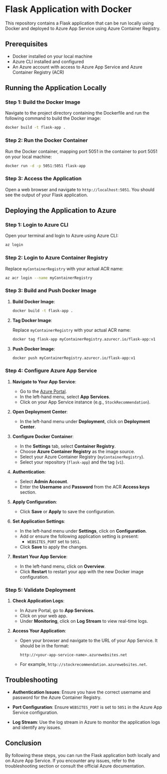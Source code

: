
# Flask Application with Docker

This repository contains a Flask application that can be run locally using Docker and deployed to Azure App Service using Azure Container Registry.

## Prerequisites

- Docker installed on your local machine
- Azure CLI installed and configured
- An Azure account with access to Azure App Service and Azure Container Registry (ACR)

## Running the Application Locally

### Step 1: Build the Docker Image

Navigate to the project directory containing the Dockerfile and run the following command to build the Docker image:

```sh
docker build -t flask-app .
```

### Step 2: Run the Docker Container

Run the Docker container, mapping port 5051 in the container to port 5051 on your local machine:

```sh
docker run -d -p 5051:5051 flask-app
```

### Step 3: Access the Application

Open a web browser and navigate to `http://localhost:5051`. You should see the output of your Flask application.

## Deploying the Application to Azure

### Step 1: Login to Azure CLI

Open your terminal and login to Azure using Azure CLI:

```sh
az login
```

### Step 2: Login to Azure Container Registry

Replace `myContainerRegistry` with your actual ACR name:

```sh
az acr login --name myContainerRegistry
```

### Step 3: Build and Push Docker Image

1. **Build Docker Image**:

   ```sh
   docker build -t flask-app .
   ```

2. **Tag Docker Image**:

   Replace `myContainerRegistry` with your actual ACR name:

   ```sh
   docker tag flask-app myContainerRegistry.azurecr.io/flask-app:v1
   ```

3. **Push Docker Image**:

   ```sh
   docker push myContainerRegistry.azurecr.io/flask-app:v1
   ```

### Step 4: Configure Azure App Service

1. **Navigate to Your App Service**:
   - Go to the [Azure Portal](https://portal.azure.com/).
   - In the left-hand menu, select **App Services**.
   - Click on your App Service instance (e.g., `StockRecommendation`).

2. **Open Deployment Center**:
   - In the left-hand menu under **Deployment**, click on **Deployment Center**.

3. **Configure Docker Container**:
   - In the **Settings** tab, select **Container Registry**.
   - Choose **Azure Container Registry** as the image source.
   - Select your Azure Container Registry (`myContainerRegistry`).
   - Select your repository (`flask-app`) and the tag (`v1`).

4. **Authentication**:
   - Select **Admin Account**.
   - Enter the **Username** and **Password** from the ACR **Access keys** section.

5. **Apply Configuration**:
   - Click **Save** or **Apply** to save the configuration.

6. **Set Application Settings**:
   - In the left-hand menu under **Settings**, click on **Configuration**.
   - Add or ensure the following application setting is present:
     - `WEBSITES_PORT` set to `5051`.
   - Click **Save** to apply the changes.

7. **Restart Your App Service**:
   - In the left-hand menu, click on **Overview**.
   - Click **Restart** to restart your app with the new Docker image configuration.

### Step 5: Validate Deployment

1. **Check Application Logs**:
   - In Azure Portal, go to **App Services**.
   - Click on your web app.
   - Under **Monitoring**, click on **Log Stream** to view real-time logs.

2. **Access Your Application**:
   - Open your browser and navigate to the URL of your App Service. It should be in the format:
     ```
     http://<your-app-service-name>.azurewebsites.net
     ```
   - For example, `http://stockrecommendation.azurewebsites.net`.

## Troubleshooting

- **Authentication Issues**:
  Ensure you have the correct username and password for the Azure Container Registry.
  
- **Port Configuration**:
  Ensure `WEBSITES_PORT` is set to `5051` in the Azure App Service configuration.

- **Log Stream**:
  Use the log stream in Azure to monitor the application logs and identify any issues.

## Conclusion

By following these steps, you can run the Flask application both locally and on Azure App Service. If you encounter any issues, refer to the troubleshooting section or consult the official Azure documentation.
